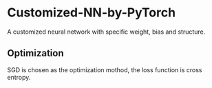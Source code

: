 # Customized-NN-by-PyTorch
A customized neural network with specific weight, bias and structure.
###
## Optimization
SGD is chosen as the optimization mothod, the loss function is cross entropy.
